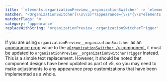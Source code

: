 ```yaml
---
title: '`elements.organizationPreview__organizationSwitcher` -> `elements.organizationPreview__organizationSwitcherTrigger` in `<OrganizationSwitcher />` appearance prop'
matcher: "<OrganizationSwitcher[\\s\\S]*?appearance={\\s*{\\s*elements:\\s*{\\s*(organizationPreview__organizationSwitcher)[\\s\\S]*?>"
matcherFlags: 'm'
category: 'appearance'
replaceWithString: 'organizationPreview__organizationSwitcherTrigger'
---
```


If you are using `organizationPreview__organizationSwitcher` as an [appearance prop](https://clerk.com/docs/components/customization/overview#appearance-prop) value to the [`<OrganizationSwitcher />` component](https://clerk.com/docs/references/javascript/clerk/organization-switcher#organization-switcher-component), it must be updated to `organizationPreview__organizationSwitcherTrigger` instead. This is a simple text replacement. However, it should be noted that component designs have been updated as part of v5, so you may need to make adjustments to any appearance prop customizations that have been implemented as a whole.
